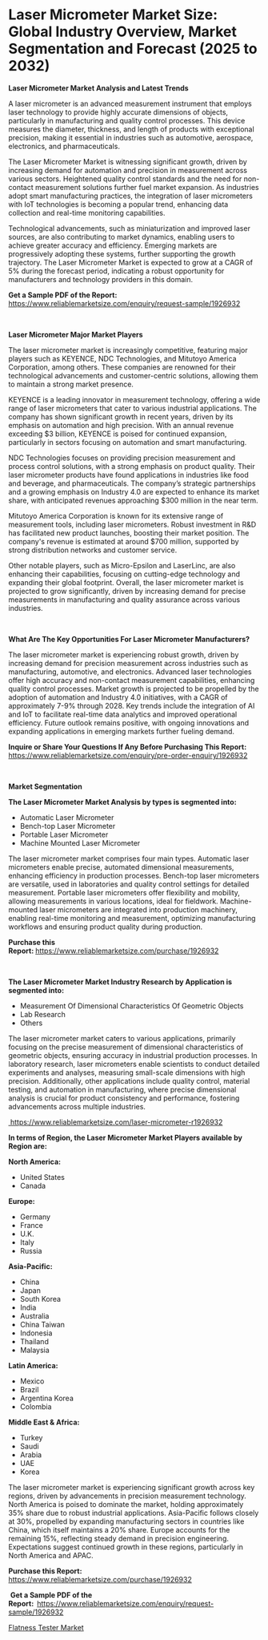 <p><h1>Laser Micrometer Market Size: Global Industry Overview, Market Segmentation and Forecast (2025 to 2032)</h1></p><p><strong>Laser Micrometer Market Analysis and Latest Trends</strong></p>
<p><p>A laser micrometer is an advanced measurement instrument that employs laser technology to provide highly accurate dimensions of objects, particularly in manufacturing and quality control processes. This device measures the diameter, thickness, and length of products with exceptional precision, making it essential in industries such as automotive, aerospace, electronics, and pharmaceuticals. </p><p>The Laser Micrometer Market is witnessing significant growth, driven by increasing demand for automation and precision in measurement across various sectors. Heightened quality control standards and the need for non-contact measurement solutions further fuel market expansion. As industries adopt smart manufacturing practices, the integration of laser micrometers with IoT technologies is becoming a popular trend, enhancing data collection and real-time monitoring capabilities.</p><p>Technological advancements, such as miniaturization and improved laser sources, are also contributing to market dynamics, enabling users to achieve greater accuracy and efficiency. Emerging markets are progressively adopting these systems, further supporting the growth trajectory. The Laser Micrometer Market is expected to grow at a CAGR of 5% during the forecast period, indicating a robust opportunity for manufacturers and technology providers in this domain.</p></p>
<p><strong>Get a Sample PDF of the Report:&nbsp;</strong> <a href="https://www.reliablemarketsize.com/enquiry/request-sample/1926932?utm_campaign=1898&utm_medium=2&utm_source=Github&utm_content=ia&utm_term=15012025&utm_id=laser-micrometer">https://www.reliablemarketsize.com/enquiry/request-sample/1926932</a></p>
<p>&nbsp;</p>
<p><strong>Laser Micrometer Major Market Players</strong></p>
<p><p>The laser micrometer market is increasingly competitive, featuring major players such as KEYENCE, NDC Technologies, and Mitutoyo America Corporation, among others. These companies are renowned for their technological advancements and customer-centric solutions, allowing them to maintain a strong market presence.</p><p>KEYENCE is a leading innovator in measurement technology, offering a wide range of laser micrometers that cater to various industrial applications. The company has shown significant growth in recent years, driven by its emphasis on automation and high precision. With an annual revenue exceeding $3 billion, KEYENCE is poised for continued expansion, particularly in sectors focusing on automation and smart manufacturing.</p><p>NDC Technologies focuses on providing precision measurement and process control solutions, with a strong emphasis on product quality. Their laser micrometer products have found applications in industries like food and beverage, and pharmaceuticals. The company’s strategic partnerships and a growing emphasis on Industry 4.0 are expected to enhance its market share, with anticipated revenues approaching $300 million in the near term.</p><p>Mitutoyo America Corporation is known for its extensive range of measurement tools, including laser micrometers. Robust investment in R&D has facilitated new product launches, boosting their market position. The company's revenue is estimated at around $700 million, supported by strong distribution networks and customer service.</p><p>Other notable players, such as Micro-Epsilon and LaserLinc, are also enhancing their capabilities, focusing on cutting-edge technology and expanding their global footprint. Overall, the laser micrometer market is projected to grow significantly, driven by increasing demand for precise measurements in manufacturing and quality assurance across various industries.</p></p>
<p>&nbsp;</p>
<p><strong>What Are The Key Opportunities For Laser Micrometer Manufacturers?</strong></p>
<p><p>The laser micrometer market is experiencing robust growth, driven by increasing demand for precision measurement across industries such as manufacturing, automotive, and electronics. Advanced laser technologies offer high accuracy and non-contact measurement capabilities, enhancing quality control processes. Market growth is projected to be propelled by the adoption of automation and Industry 4.0 initiatives, with a CAGR of approximately 7-9% through 2028. Key trends include the integration of AI and IoT to facilitate real-time data analytics and improved operational efficiency. Future outlook remains positive, with ongoing innovations and expanding applications in emerging markets further fueling demand.</p></p>
<p><strong>Inquire or Share Your Questions If Any Before Purchasing This Report:</strong> <a href="https://www.reliablemarketsize.com/enquiry/pre-order-enquiry/1926932?utm_campaign=1898&utm_medium=2&utm_source=Github&utm_content=ia&utm_term=15012025&utm_id=laser-micrometer">https://www.reliablemarketsize.com/enquiry/pre-order-enquiry/1926932</a></p>
<p>&nbsp;</p>
<p><strong>Market Segmentation</strong></p>
<p><strong>The Laser Micrometer Market Analysis by types is segmented into:</strong></p>
<p><ul><li>Automatic Laser Micrometer</li><li>Bench-top Laser Micrometer</li><li>Portable Laser Micrometer</li><li>Machine Mounted Laser Micrometer</li></ul></p>
<p><p>The laser micrometer market comprises four main types. Automatic laser micrometers enable precise, automated dimensional measurements, enhancing efficiency in production processes. Bench-top laser micrometers are versatile, used in laboratories and quality control settings for detailed measurement. Portable laser micrometers offer flexibility and mobility, allowing measurements in various locations, ideal for fieldwork. Machine-mounted laser micrometers are integrated into production machinery, enabling real-time monitoring and measurement, optimizing manufacturing workflows and ensuring product quality during production.</p></p>
<p><strong>Purchase this Report:&nbsp;</strong><a href="https://www.reliablemarketsize.com/purchase/1926932?utm_campaign=1898&utm_medium=2&utm_source=Github&utm_content=ia&utm_term=15012025&utm_id=laser-micrometer">https://www.reliablemarketsize.com/purchase/1926932</a></p>
<p>&nbsp;</p>
<p><strong>The Laser Micrometer Market Industry Research by Application is segmented into:</strong></p>
<p><ul><li>Measurement Of Dimensional Characteristics Of Geometric Objects</li><li>Lab Research</li><li>Others</li></ul></p>
<p><p>The laser micrometer market caters to various applications, primarily focusing on the precise measurement of dimensional characteristics of geometric objects, ensuring accuracy in industrial production processes. In laboratory research, laser micrometers enable scientists to conduct detailed experiments and analyses, measuring small-scale dimensions with high precision. Additionally, other applications include quality control, material testing, and automation in manufacturing, where precise dimensional analysis is crucial for product consistency and performance, fostering advancements across multiple industries.</p></p>
<p><a href="https://www.reliablemarketsize.com/laser-micrometer-r1926932?utm_campaign=1898&utm_medium=2&utm_source=Github&utm_content=ia&utm_term=15012025&utm_id=laser-micrometer">&nbsp;https://www.reliablemarketsize.com/laser-micrometer-r1926932</a></p>
<p><strong>In terms of Region, the Laser Micrometer Market Players available by Region are:</strong></p>
<p>
    <p> <strong> North America: </strong>
        <ul>
            <li>United States</li>
            <li>Canada</li>
        </ul>
        </p> 
    <p> <strong> Europe: </strong>
        <ul>
            <li>Germany</li>
            <li>France</li>
            <li>U.K.</li>
            <li>Italy</li>
            <li>Russia</li>
        </ul>
        </p> 
    <p> <strong> Asia-Pacific: </strong>
        <ul>
            <li>China</li>
            <li>Japan</li>
            <li>South Korea</li>
            <li>India</li>
            <li>Australia</li>
            <li>China Taiwan</li>
            <li>Indonesia</li>
            <li>Thailand</li>
            <li>Malaysia</li>
        </ul>
        </p> 
    <p> <strong> Latin America: </strong>
        <ul>
            <li>Mexico</li>
            <li>Brazil</li>
            <li>Argentina Korea</li>
            <li>Colombia</li>
        </ul>
        </p> 
    <p> <strong> Middle East & Africa: </strong>
        <ul>
            <li>Turkey</li>
            <li>Saudi</li>
            <li>Arabia</li>
            <li>UAE</li>
            <li>Korea</li>
        </ul>
    </p>
    </p>
<p><p>The laser micrometer market is experiencing significant growth across key regions, driven by advancements in precision measurement technology. North America is poised to dominate the market, holding approximately 35% share due to robust industrial applications. Asia-Pacific follows closely at 30%, propelled by expanding manufacturing sectors in countries like China, which itself maintains a 20% share. Europe accounts for the remaining 15%, reflecting steady demand in precision engineering. Expectations suggest continued growth in these regions, particularly in North America and APAC.</p></p>
<p><strong>Purchase this Report: </strong><a href="https://www.reliablemarketsize.com/purchase/1926932?utm_campaign=1898&utm_medium=2&utm_source=Github&utm_content=ia&utm_term=15012025&utm_id=laser-micrometer">https://www.reliablemarketsize.com/purchase/1926932</a></p>
<p>&nbsp;<strong>Get a Sample PDF of the Report:&nbsp;&nbsp;</strong><a href="https://www.reliablemarketsize.com/enquiry/request-sample/1926932?utm_campaign=1898&utm_medium=2&utm_source=Github&utm_content=ia&utm_term=15012025&utm_id=laser-micrometer">https://www.reliablemarketsize.com/enquiry/request-sample/1926932</a></p>
<p><strong></strong></p>
<p><p><a href="https://github.com/Chiragrp22/Market-Research-Report-List-7/blob/main/flatness-tester-market.md?utm_campaign=1898&utm_medium=2&utm_source=Github&utm_content=ia&utm_term=15012025&utm_id=laser-micrometer">Flatness Tester Market</a></p></p>